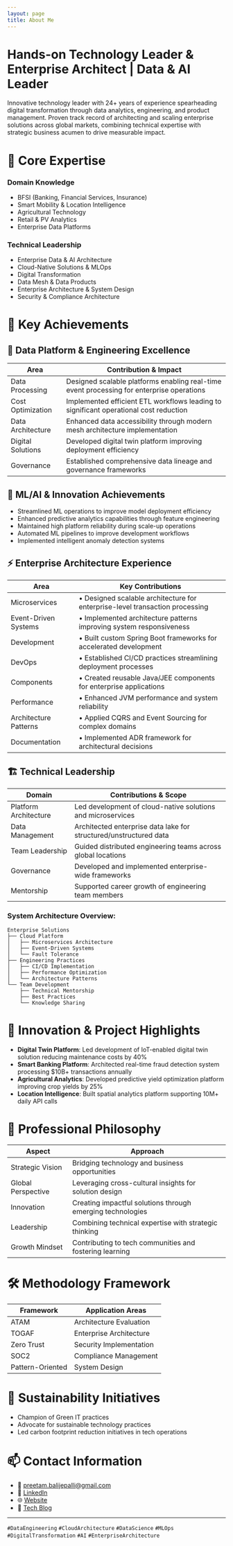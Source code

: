 ```yaml
---
layout: page
title: About Me
---
```


# Hands-on Technology Leader & Enterprise Architect | Data & AI Leader

Innovative technology leader with 24+ years of experience spearheading digital transformation through data analytics, engineering, and product management. Proven track record of architecting and scaling enterprise solutions across global markets, combining technical expertise with strategic business acumen to drive measurable impact.

# 🔹 Core Expertise

### Domain Knowledge
- BFSI (Banking, Financial Services, Insurance)
- Smart Mobility & Location Intelligence
- Agricultural Technology
- Retail & PV Analytics
- Enterprise Data Platforms

### Technical Leadership
- Enterprise Data & AI Architecture
- Cloud-Native Solutions & MLOps
- Digital Transformation
- Data Mesh & Data Products
- Enterprise Architecture & System Design
- Security & Compliance Architecture

# 🎯 Key Achievements

## 🔄 Data Platform & Engineering Excellence

| Area | Contribution & Impact |
|------|------------------------|
| Data Processing | Designed scalable platforms enabling real-time event processing for enterprise operations |
| Cost Optimization | Implemented efficient ETL workflows leading to significant operational cost reduction |
| Data Architecture | Enhanced data accessibility through modern mesh architecture implementation |
| Digital Solutions | Developed digital twin platform improving deployment efficiency |
| Governance | Established comprehensive data lineage and governance frameworks |

## 🤖 ML/AI & Innovation Achievements
- Streamlined ML operations to improve model deployment efficiency
- Enhanced predictive analytics capabilities through feature engineering
- Maintained high platform reliability during scale-up operations
- Automated ML pipelines to improve development workflows
- Implemented intelligent anomaly detection systems

## ⚡ Enterprise Architecture Experience

| Area | Key Contributions |
|------|-------------------|
| Microservices | • Designed scalable architecture for enterprise-level transaction processing |
| Event-Driven Systems | • Implemented architecture patterns improving system responsiveness |
| Development | • Built custom Spring Boot frameworks for accelerated development |
| DevOps | • Established CI/CD practices streamlining deployment processes |
| Components | • Created reusable Java/JEE components for enterprise applications |
| Performance | • Enhanced JVM performance and system reliability |
| Architecture Patterns | • Applied CQRS and Event Sourcing for complex domains |
| Documentation | • Implemented ADR framework for architectural decisions |

## 🏗️ Technical Leadership

| Domain | Contributions & Scope |
|--------|------------------------|
| Platform Architecture | Led development of cloud-native solutions and microservices |
| Data Management | Architected enterprise data lake for structured/unstructured data |
| Team Leadership | Guided distributed engineering teams across global locations |
| Governance | Developed and implemented enterprise-wide frameworks |
| Mentorship | Supported career growth of engineering team members |

### System Architecture Overview:
```
Enterprise Solutions
├── Cloud Platform
│   ├── Microservices Architecture
│   ├── Event-Driven Systems
│   └── Fault Tolerance
├── Engineering Practices
│   ├── CI/CD Implementation
│   ├── Performance Optimization
│   └── Architecture Patterns
└── Team Development
    ├── Technical Mentorship
    ├── Best Practices
    └── Knowledge Sharing
```


# 🚀 Innovation & Project Highlights
- **Digital Twin Platform**: Led development of IoT-enabled digital twin solution reducing maintenance costs by 40%
- **Smart Banking Platform**: Architected real-time fraud detection system processing $10B+ transactions annually
- **Agricultural Analytics**: Developed predictive yield optimization platform improving crop yields by 25%
- **Location Intelligence**: Built spatial analytics platform supporting 10M+ daily API calls

# 💫 Professional Philosophy

| Aspect | Approach |
|--------|----------|
| Strategic Vision | Bridging technology and business opportunities |
| Global Perspective | Leveraging cross-cultural insights for solution design |
| Innovation | Creating impactful solutions through emerging technologies |
| Leadership | Combining technical expertise with strategic thinking |
| Growth Mindset | Contributing to tech communities and fostering learning |

# 🛠️ Methodology Framework

| Framework | Application Areas |
|-----------|-------------------|
| ATAM | Architecture Evaluation |
| TOGAF | Enterprise Architecture |
| Zero Trust | Security Implementation |
| SOC2 | Compliance Management |
| Pattern-Oriented | System Design |

# 🌱 Sustainability Initiatives
- Champion of Green IT practices
- Advocate for sustainable technology practices
- Led carbon footprint reduction initiatives in tech operations

# 📫 Contact Information
- 📧 [preetam.balijepalli@gmail.com](mailto:preetam.balijepalli@gmail.com)
- 🔗 [LinkedIn](https://www.linkedin.com/in/preetambalijepalli)
- 🌐 [Website](http://www.balijepalli.com)
- 📝 [Tech Blog](http://www.balijepalli.com/blog)

---

`#DataEngineering` `#CloudArchitecture` `#DataScience` `#MLOps` `#DigitalTransformation` `#AI` `#EnterpriseArchitecture`
